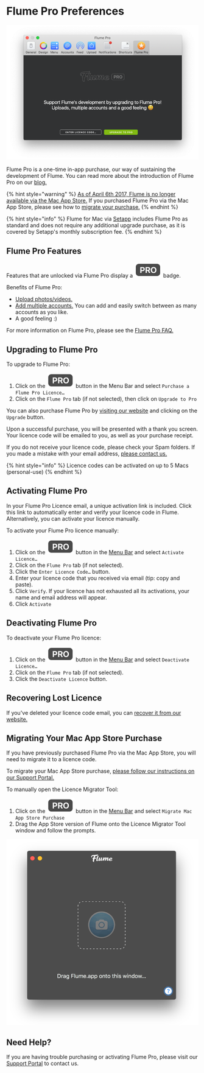 # Flume Pro Preferences

![](../.gitbook/assets/flume-pro%20%281%29.png)

Flume Pro is a one-time in-app purchase, our way of sustaining the development of Flume. You can read more about the introduction of Flume Pro on our [blog.](http://blog.flumeapp.com/post/145212126271/introducing-flume-20-and-flume-pro)

{% hint style="warning" %}
[As of April 6th 2017, Flume is no longer available via the Mac App Store.](https://support.flumeapp.com/article/16-why-is-flume-not-on-the-mac-app-store) If you purchased Flume Pro via the Mac App Store, please see how to [migrate your purchase.](flumepro.md#migrating-your-mac-app-store-purchase)
{% endhint %}

{% hint style="info" %}
Flume for Mac via [Setapp](http://blog.flumeapp.com/post/156342148286/flume-comes-to-setapp) includes Flume Pro as standard and does not require any additional upgrade purchase, as it is covered by Setapp's monthly subscription fee.
{% endhint %}

## Flume Pro Features

Features that are unlocked via Flume Pro display a ![](../.gitbook/assets/pro%20%282%29.png) badge.

Benefits of Flume Pro:

* [Upload photos/videos.](../views/upload.md)
* [Add multiple accounts.](accounts.md) You can add and easily switch between as many accounts as you like.
* A good feeling :\)

For more information on Flume Pro, please see the [Flume Pro FAQ.](https://support.flumeapp.com/section/10-flume-pro)

## Upgrading to Flume Pro

To upgrade to Flume Pro:

1. Click on the ![](../.gitbook/assets/pro%20%281%29.png) button in the Menu Bar and select `Purchase a Flume Pro Licence…`
2. Click on the `Flume Pro` tab \(if not selected\), then click on `Upgrade to Pro`

You can also purchase Flume Pro by [visiting our website](https://flumeapp.com) and clicking on the `Upgrade` button.

Upon a successful purchase, you will be presented with a thank you screen. Your licence code will be emailed to you, as well as your purchase receipt.

If you do not receive your licence code, please check your Spam folders. If you made a mistake with your email address, [please contact us.](https://flumeapp.com/support/)

{% hint style="info" %}
Licence codes can be activated on up to 5 Macs \(personal-use\)
{% endhint %}

## Activating Flume Pro

In your Flume Pro Licence email, a unique activation link is included. Click this link to automatically enter and verify your licence code in Flume. Alternatively, you can activate your licence manually.

To activate your Flume Pro licence manually:

1. Click on the ![](../.gitbook/assets/pro.png) button in the [Menu Bar](../misc/glossary.md#menu-bar) and select `Activate Licence…`
2. Click on the `Flume Pro` tab \(if not selected\).
3. Click the `Enter Licence Code…` button.
4. Enter your licence code that you received via email \(tip: copy and paste\).
5. Click `Verify`. If your licence has not exhausted all its activations, your name and email address will appear.
6. Click `Activate`

## Deactivating Flume Pro

To deactivate your Flume Pro licence:

1. Click on the ![](../.gitbook/assets/pro%20%283%29.png) button in the [Menu Bar](../misc/glossary.md#menu-bar) and select `Deactivate Licence…`
2. Click on the `Flume Pro` tab \(if not selected\).
3. Click the `Deactivate Licence` button.

## Recovering Lost Licence

If you've deleted your licence code email, you can [recover it from our website.](https://flumeapp.com/pro/lost/)

## Migrating Your Mac App Store Purchase

If you have previously purchased Flume Pro via the Mac App Store, you will need to migrate it to a licence code.

To migrate your Mac App Store purchase, [please follow our instructions on our Support Portal.](https://flumeapp.com/appstore/)

To manually open the Licence Migrator Tool:

1. Click on the ![](../.gitbook/assets/pro%20%284%29.png) button in the [Menu Bar](../misc/glossary.md#menu-bar) and select `Migrate Mac App Store Purchase`
2. Drag the App Store version of Flume onto the Licence Migrator Tool window and follow the prompts.

![](../.gitbook/assets/flume-pro-migrate.png)

## Need Help?

If you are having trouble purchasing or activating Flume Pro, please visit our [Support Portal](http://support.flumeapp.com) to contact us.

